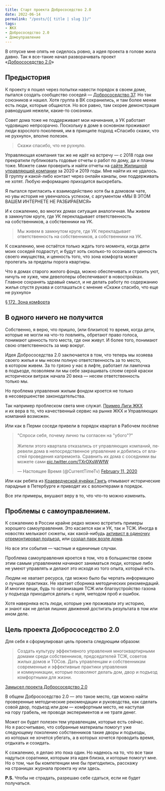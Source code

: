 ```yaml
---
title: Старт проекта Добрососедство 2.0
date: 2022-06-14
permalink: "/posts/{{ title | slug }}/"
tags:
- ЖКХ
- Добрососедство 2.0
- Домоуправление
---
```

В&nbsp;отпуске мне опять не&nbsp;сиделось ровно, а&nbsp;идея проекта в&nbsp;голове жила давно. Так я&nbsp;все-такие начал разворачивать проект &laquo;[Добрососедство&nbsp;2.0](https://neighborliness.ru/)&raquo;

## Предыстория
К&nbsp;проекту я&nbsp;пошел через попытки навести порядок в&nbsp;своем доме, пытался создать сообщество соседей&nbsp;&mdash; [Добрососедство&nbsp;37](https://park37a.ru/). Но&nbsp;так союзников и&nbsp;нашел. Хотя группа в&nbsp;ВК сохранились, и&nbsp;там более менее есть люди, которые общаются. Но&nbsp;все равно, там скорее демонстрация равнодушия нежели, какие-то союзники.

Совет дома тоже не&nbsp;поддерживает мои начинания, а&nbsp;УК работает чудовищно непрозрачно. Поскольку в&nbsp;доме в&nbsp;основном проживают люди взрослого поколения, им&nbsp;в&nbsp;принципе подход &laquo;Спасибо скажи, что не&nbsp;рухнуло&raquo;, вполне полезен.

> Скажи спасибо, что не рухнуло.

Управляющая компания так&nbsp;же не&nbsp;идёт на&nbsp;встречу&nbsp;&mdash; с&nbsp;2018 года они прекратили публиковать годовые отчеты о&nbsp;работ по&nbsp;дому, да&nbsp;и&nbsp;планы тоже. Можете сами проверить и&nbsp;найти отчеты&nbsp;на [сайте Жилищной управляющей компании](http://zhuk-perm.su/) за&nbsp;2020 и&nbsp;2019&nbsp;годы. Мне найти их&nbsp;не&nbsp;удалось. В&nbsp;группу и&nbsp;какой-либо контакт через онлайн каналы, они поддерживать не&nbsp;хотят. Любую информацию приходится выскребать.

Я&nbsp;пытался пригласить к&nbsp;взаимодействию хотя&nbsp;бы в&nbsp;домовом чате, но&nbsp;увы история не&nbsp;увенчалось успехом, с&nbsp;аргументом &laquo;МЫ&nbsp;В&nbsp;ЭТОМ ВАШЕМ ИНТЕРНЕТЕ НЕ&nbsp;РАЗБИРАЕМСЯ&raquo;

И&nbsp;к&nbsp;сожалению, во&nbsp;многих домах ситуация аналогичная. Мы&nbsp;живем в&nbsp;замкнутом круге, где&nbsp;УК перекладывает ответственность на&nbsp;собственников, а&nbsp;собственники на&nbsp;УК.

> Мы живем в замкнутом круге, где УК перекладывает ответственность на собственников, а собственники на УК.

К&nbsp;сожалению, мне остаётся только ждать того момента, когда дети моих соседей подрастут, и&nbsp;будут хоть сколько-то осознавать ценность своего имущества, и&nbsp;ценность того, что зона комфорта может пролегать за&nbsp;пределы порога квартиры.

Что в&nbsp;домах старого жилого фонда, можно обеспечивать и&nbsp;строить уют, ничуть не&nbsp;хуже, чем девелоперы обеспечивают в&nbsp;новостройках. Главное сохранять здравый смысл, и&nbsp;не&nbsp;делать работу по&nbsp;содержанию жилья спустя рукава и&nbsp;соглашаться с&nbsp;мнение &laquo;Скажи спасибо, что еще не&nbsp;рухнуло&raquo;

[§ 172. Зона комфорта](https://www.artlebedev.ru/kovodstvo/sections/172/)

## В одного ничего не получится
Собственно, я&nbsp;верю, что пришло, (или близится) то&nbsp;время, когда дети, которые не&nbsp;могли на&nbsp;что-то повлиять, обретают право голоса, понимают ценность того места, где они живут. И&nbsp;более того, понимают свою ответственность за&nbsp;мир вокруг.

Идея Добрососедства&nbsp;2.0 заключается в&nbsp;том, что теперь мы&nbsp;хозяева своего жилья и&nbsp;мы&nbsp;несем полную ответственность за&nbsp;то&nbsp;место, в&nbsp;котором живем. За&nbsp;то&nbsp;грязно у&nbsp;нас в&nbsp;лифте, работает&nbsp;ли лампочка в&nbsp;подъезде, позволяем&nbsp;ли мы&nbsp;себе закрашивать слоем серой краски исторически витраж начала 20&nbsp;века&nbsp;&mdash; несем ответственность только&nbsp;мы.

Но&nbsp;проблема управления жилым фондом кроется не&nbsp;только в&nbsp;несовершенстве законодательства.

Так например проблеском света мне служат. [Пример Лиги ЖКХ](https://vc.ru/offline/29797-tehnologichnoe-zhkh-iz-ekaterinburga) и&nbsp;их&nbsp;вера в&nbsp;то, что качественный сервис на&nbsp;рынке ЖКХ и&nbsp;Управляющих компаний возможен.

Или как в&nbsp;Перми соседи привели в&nbsp;порядок квартал в&nbsp;Рабочем посёлке

<blockquote class="twitter-tweet"><p lang="ru" dir="ltr">&quot;Спроси себя, почему лично ты согласен на &quot;убого&quot;?&quot;<br><br>Жители этого квартала отказались от управляющих компаний, перевели дома в непосредственное управление и добились от властей проведения капремонта. Сравнить их дома с соседними вы можете сами <a href="https://t.co/TXrOXsWWfW">pic.twitter.com/TXrOXsWWfW</a></p>&mdash; Настоящее Время (@CurrentTimeTv) <a href="https://twitter.com/CurrentTimeTv/status/1227255906343120897?ref_src=twsrc%5Etfw">February 11, 2020</a></blockquote> <script async src="https://platform.twitter.com/widgets.js" charset="utf-8"></script>

Или как ребята&nbsp;из [Краеведческой ячейки Гэнгъ](https://vk.com/stpkraevedgang) отмывают исторические парадные в&nbsp;Петербурге и&nbsp;приводят их&nbsp;с&nbsp;волонтерами в&nbsp;порядок.

Все эти примеры, внушают веру в&nbsp;то, что что-то можно изменить.

## Проблемы с самоуправлением.
К сожалению в России крайне редко можно встретить примеры хорошего самоуправления. Это касается как и УК, так и ТСЖ. Иногда в новостях мелькают сюжеты, как какой-нибудь [активист в одиночку отремонтировал подъезд](https://youtu.be/vtwDP3Ea6LI), или [создал парк возле дома](https://59.ru/text/gorod/2019/07/16/66162259/).

Но&nbsp;все эти события&nbsp;&mdash; частные и&nbsp;единичные случаи.

Проблема самоуправления кроется в&nbsp;том, что в&nbsp;большинстве своем этим самым управлением начинают заниматься люди, которые либо не&nbsp;умеют управлять и&nbsp;делают это исходя из&nbsp;того опыта, который есть.

Людям не&nbsp;хватает ресурса, где можно было&nbsp;бы черпать информацию о&nbsp;лучших практиках. Не&nbsp;хватает сборника методических рекомендаций. И&nbsp;многие вещи, будь&nbsp;то организация ТСЖ или благоустройство газона у&nbsp;подъезда приходится делать с&nbsp;нуля, методом проб и&nbsp;ошибок.

Хотя наверняка есть люди, которые уже проживали эту историю, и&nbsp;знают как не&nbsp;делая лишних движений достигать результата в&nbsp;том или ином деле.

## Цель проекта Добрососедство 2.0
Для себя я&nbsp;сформулировал цель проекта следующим образом:

> Создать культуру эффективного управления многоквартирными домами среди собственников, председателей ТСЖ, советов жилых домов и&nbsp;ТОСов. Дать управленцам и&nbsp;собственникам современные и&nbsp;эффективные практики управления и&nbsp;коммуникации, которые позволяют делать дом, двор и&nbsp;подъезд комфортными для жизни.

[Замысел проекта Добрососедство 2.0](https://neighborliness.ru/about/)

В&nbsp;общем Добрососедство&nbsp;2.0&nbsp;&mdash; это такое место, где можно найти проверенные методические рекомендации и&nbsp;руководства, как сделать совой двор, подъезд или дом&nbsp;&mdash; комфортным место, не&nbsp;наступая на&nbsp;гору грабель, не&nbsp;проводя экспериментов и&nbsp;не&nbsp;тратя денег.

Может он&nbsp;будет полезен тем управленцам, которые есть сейчас. Но&nbsp;я&nbsp;рассчитываю, что собранные материалы помогут уже следующему поколению собственников такие дворы и&nbsp;подъезды, из&nbsp;которых не&nbsp;хочется убегать, а&nbsp;в&nbsp;которых хочется проводить время, отдыхать и&nbsp;созидать.

К&nbsp;сожалению, я&nbsp;делаю это пока один. Но&nbsp;надеюсь на&nbsp;то, что все таки надуться соратники, которым эта идея близка, и&nbsp;которые помогут мне. Но&nbsp;о&nbsp;том, чьи&nbsp;бы компетенции мне&nbsp;бы пригодились, расскажу на&nbsp;страницах журнала проекта ну&nbsp;или здесь.

**P.S.** Чтобы не&nbsp;страдать, разрешаю себе сдаться, если не&nbsp;будет получаться.